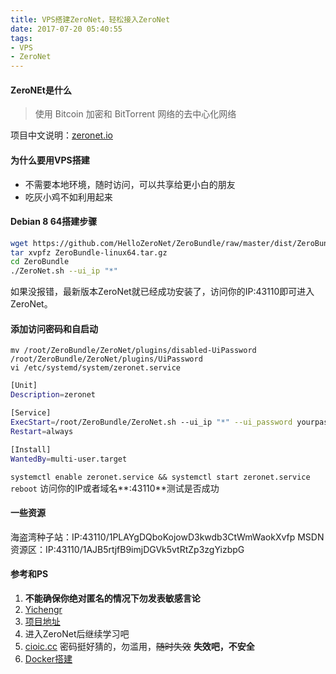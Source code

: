```yaml
---
title: VPS搭建ZeroNet，轻松接入ZeroNet
date: 2017-07-20 05:40:55
tags: 
- VPS 
- ZeroNet
---
```

#### ZeroNEt是什么
> 使用 Bitcoin 加密和 BitTorrent 网络的去中心化网络
  
<!--more-->
  项目中文说明：[zeronet.io](https://github.com/HelloZeroNet/ZeroNet/blob/master/README-zh-cn.md)
#### 为什么要用VPS搭建
* 不需要本地环境，随时访问，可以共享给更小白的朋友
* 吃灰小鸡不如利用起来

#### Debian 8 64搭建步骤
```Bash
wget https://github.com/HelloZeroNet/ZeroBundle/raw/master/dist/ZeroBundle-linux64.tar.gz
tar xvpfz ZeroBundle-linux64.tar.gz
cd ZeroBundle
./ZeroNet.sh --ui_ip "*"
```
如果没报错，最新版本ZeroNet就已经成功安装了，访问你的IP:43110即可进入ZeroNet。
#### 添加访问密码和自启动
`mv /root/ZeroBundle/ZeroNet/plugins/disabled-UiPassword /root/ZeroBundle/ZeroNet/plugins/UiPassword`  
`vi /etc/systemd/system/zeronet.service`
```Bash
[Unit]
Description=zeronet

[Service]
ExecStart=/root/ZeroBundle/ZeroNet.sh --ui_ip "*" --ui_password yourpassword
Restart=always

[Install]
WantedBy=multi-user.target
```
`systemctl enable zeronet.service && systemctl start zeronet.service`
`reboot`
访问你的IP或者域名**:43110**测试是否成功
#### 一些资源
海盗湾种子站：IP:43110/1PLAYgDQboKojowD3kwdb3CtWmWaokXvfp
MSDN资源区：IP:43110/1AJB5rtjfB9imjDGVk5vtRtZp3zgYizbpG
#### 参考和PS
1. **不能确保你绝对匿名的情况下勿发表敏感言论**
2. [Yichengr](http://ryc111.com/2016/05/02/zeronet-on-vps/)
3. [项目地址](https://github.com/HelloZeroNet/ZeroNet)
4. 进入ZeroNet后继续学习吧
5. [cioic.cc](http://cioic.cc) 密码挺好猜的，勿滥用，~~随时失效~~ **失效吧，不安全**
6. [Docker搭建](http://zeronet.daoapp.io)